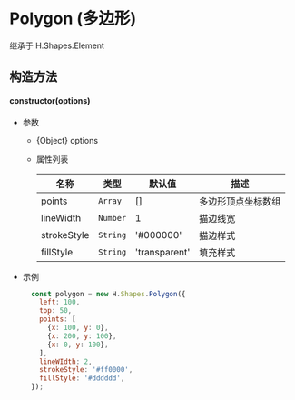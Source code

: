 # Polygon (多边形)
继承于 H.Shapes.Element

## 构造方法

#### **constructor(options)**
- 参数
    - {Object} options
    - 属性列表
        
        | 名称         | 类型         | 默认值       | 描述        |
        |-------------|-------------|-------------|-------------|
        | points | `Array` | [] | 多边形顶点坐标数组 |
        | lineWidth | `Number` | 1 | 描边线宽 |
        | strokeStyle | `String` | '#000000' | 描边样式 |
        | fillStyle | `String` | 'transparent' | 填充样式 |
- 示例

    ```js
      const polygon = new H.Shapes.Polygon({
        left: 100,
        top: 50,
        points: [
          {x: 100, y: 0},
          {x: 200, y: 100},
          {x: 0, y: 100},
        ],
        lineWIdth: 2,
        strokeStyle: '#ff0000',
        fillStyle: '#dddddd',
      });
    ```